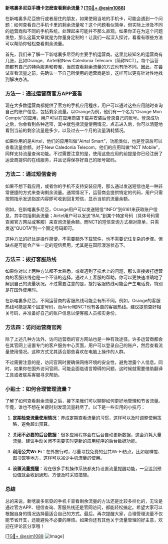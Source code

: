 **新喀裏多尼亞手機卡怎麽查看剩余流量？[[TG💪+ @esim1088](https://t.me/s/esim1088)]**

在新喀裏多尼亞旅行或者居住的朋友，如果使用当地的手机卡，可能会遇到一个问题：如何查看自己手机卡里的剩余流量呢？这个问题看似简单，但实际上涉及不同的运营商和不同的手机系统，处理起来可能并不那么直观。如果你正在为这个问题发愁，那么这篇文章就是为你量身定制的！让我们一起深入探讨，看看有哪些方法可以帮助你轻松查看剩余流量。

首先，我们来了解一下新喀裏多尼亞的主要手机运营商。这里比较知名的运营商有几张，比如Orange、Airtel和New Caledonia Telecom（简称NCT）。每个运营商都有自己的特色服务和套餐，当然查看剩余流量的方式也有所不同。因此，在尝试查看流量之前，先确认一下自己所使用的运营商是谁，这样可以更有针对性地找到解决办法。

### 方法一：通过运营商官方APP查看

现在大多数运营商都提供了官方的手机应用程序，用户可以通过这些应用随时查询自己的账户信息，包括剩余流量。以Orange为例，他们有一个名为“Orange Mon Compte”的应用，用户可以在应用商店下载并安装后登录自己的账号。登录成功之后，你会看到各种选项，其中就包括流量使用情况。点击进入后，你可以清楚地看到当前的剩余流量是多少，以及过去一个月的流量消耗情况。

如果你用的是Airtel，他们的应用叫做“Airtel Smart”，功能类似，也是登录后可以查看流量余额。对于New Caledonia Telecom，他们的应用叫做“NCT Mobile”，同样支持流量查询功能。不过需要注意的是，使用这些应用的前提是你已经注册了运营商提供的在线服务，并且记得保存好自己的账号密码。

### 方法二：通过短信查询

如果不想下载应用，或者你的手机不支持安装应用，那么通过发送短信也是一种非常便捷的方式来查询剩余流量。通常情况下，运营商会提供特定的代码，用户只需按照指示发送指定内容即可收到回复短信，显示当前的流量余额。

例如，在新喀裏多尼亞，Orange用户可以发送短信“INFO”到6161来获取账户信息，其中包括剩余流量；Airtel用户可以发送“BAL”到某个特定号码（具体号码需查阅官方网站或客服）来查询流量余额。而NCT的短信查询方式相对简单，只需发送“QUOTA”到一个固定号码即可。

这种方法的好处是操作简便，不需要额外下载软件，也不需要记住复杂的步骤。但缺点是可能会产生一定的短信费用，尤其是在国际漫游状态下。

### 方法三：拨打客服热线

如果你对以上两种方法都不太熟悉，或者遇到了技术上的问题，那么直接拨打运营商的客服热线也是一个不错的选择。通过人工客服的帮助，你可以更快速准确地了解到自己的流量状况。不过需要注意的是，拨打客服热线可能会产生电话费，特别是在国外使用时。

在新喀裏多尼亞，不同运营商的客服热线可能会有所不同。例如，Orange的客服热线可能是某个固定号码，而Airtel和NCT也有各自的客服热线。建议提前查好相关号码，并准备好自己的账户信息以便客服人员核实身份。

### 方法四：访问运营商官网

除了上述几种方法外，访问运营商的官方网站也是一种有效途径。许多运营商都会在其官网上设置专门的客户服务中心页面，用户可以登录自己的账户，然后查看流量使用情况。这种方式尤其适合那些喜欢在电脑上操作的人群。

不过需要注意的是，访问官网时要确保网络环境的安全性，避免泄露个人信息。同时，如果你在国外访问官网，可能会面临语言障碍的问题，这时候就需要借助翻译工具或者联系客服寻求帮助。

### 小贴士：如何合理管理流量？

了解了如何查看剩余流量之后，接下来我们可以聊聊如何更好地管理和节省流量。毕竟，谁也不想在关键时刻发现流量耗尽了。以下是一些实用的小技巧：

1. **定期检查流量使用情况**：养成定期查看流量的习惯，这样可以及时调整使用策略，避免超出预算。
   
2. **关闭不必要的后台数据**：很多应用程序会在后台自动更新数据，这会消耗大量流量。建议手动关闭不需要实时更新的应用程序的后台数据功能。

3. **利用公共Wi-Fi**：在外旅行时，尽量寻找免费的公共Wi-Fi热点，比如咖啡馆、图书馆等地方，这样可以减少手机流量的使用。

4. **设置流量提醒**：现在很多手机操作系统都支持设置流量提醒功能，一旦达到预设值就会收到通知，方便及时采取措施。

### 总结

总的来说，新喀裏多尼亞的手机卡查看剩余流量的方法还是比较多样化的，无论是通过官方APP、短信查询、客服热线还是官网访问，都能轻松搞定。希望大家可以根据自身的情况选择最适合自己的方式。最后，再次提醒大家，合理管理流量不仅能节省开支，还能避免不必要的麻烦。如果你还有其他关于流量管理的好主意，欢迎在评论区分享哦！

[[TG💪+ @esim1088](https://t.me/s/esim1088) ![Image](https://i.postimg.cc/4NQfJmqS/Snipaste-2025-05-13-00-14-12.png)]